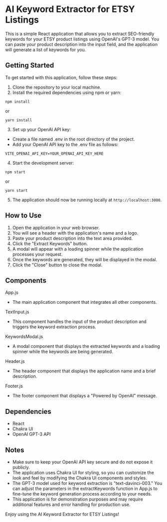 # AI Keyword Extractor for ETSY Listings

This is a simple React application that allows you to extract SEO-friendly keywords for your ETSY product listings using OpenAI's GPT-3 model. You can paste your product description into the input field, and the application will generate a list of keywords for you.

## Getting Started

To get started with this application, follow these steps:

1. Clone the repository to your local machine.
2. Install the required dependencies using npm or yarn:

`npm install`

or

`yarn install`

3. Set up your OpenAI API key:

- Create a file named .env in the root directory of the project.
- Add your OpenAI API key to the .env file as follows:

`VITE_OPENAI_API_KEY=YOUR_OPENAI_API_KEY_HERE`

4. Start the development server:

`npm start`

or

`yarn start`

5. The application should now be running locally at `http://localhost:3000`.

## How to Use

1. Open the application in your web browser.
2. You will see a header with the application's name and a logo.
3. Paste your product description into the text area provided.
4. Click the "Extract Keywords" button.
5. A modal will appear with a loading spinner while the application processes your request.
6. Once the keywords are generated, they will be displayed in the modal.
7. Click the "Close" button to close the modal.

## Components

App.js
- The main application component that integrates all other components.

TextInput.js
- This component handles the input of the product description and triggers the keyword extraction process.

KeywordsModal.js
- A modal component that displays the extracted keywords and a loading spinner while the keywords are being generated.

Header.js
- The header component that displays the application name and a brief description.

Footer.js
- The footer component that displays a "Powered by OpenAI" message.

## Dependencies

- React
- Chakra UI
- OpenAI GPT-3 API

## Notes

- Make sure to keep your OpenAI API key secure and do not expose it publicly.
- The application uses Chakra UI for styling, so you can customize the look and feel by modifying the Chakra UI components and styles.
- The GPT-3 model used for keyword extraction is "text-davinci-003." You can adjust the parameters in the extractKeywords function in App.js to fine-tune the keyword generation process according to your needs.
- This application is for demonstration purposes and may require additional features and error handling for production use.

Enjoy using the AI Keyword Extractor for ETSY Listings!
